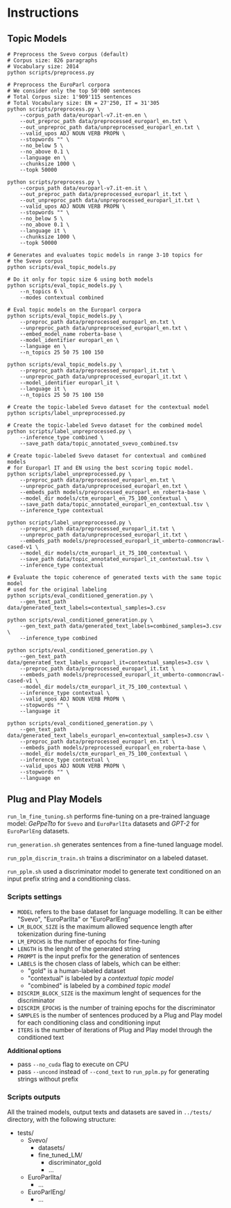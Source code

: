 # Instructions

## Topic Models

```shell
# Preprocess the Svevo corpus (default)
# Corpus size: 826 paragraphs
# Vocabulary size: 2014
python scripts/preprocess.py

# Preprocess the EuroParl corpora
# We consider only the top 50'000 sentences
# Total Corpus size: 1'909'115 sentences
# Total Vocabulary size: EN = 27'250, IT = 31'305
python scripts/preprocess.py \
    --corpus_path data/europarl-v7.it-en.en \
    --out_preproc_path data/preprocessed_europarl_en.txt \
    --out_unpreproc_path data/unpreprocessed_europarl_en.txt \
    --valid_upos ADJ NOUN VERB PROPN \
    --stopwords "" \
    --no_below 5 \
    --no_above 0.1 \
    --language en \
    --chunksize 1000 \
    --topk 50000

python scripts/preprocess.py \
    --corpus_path data/europarl-v7.it-en.it \
    --out_preproc_path data/preprocessed_europarl_it.txt \
    --out_unpreproc_path data/unpreprocessed_europarl_it.txt \
    --valid_upos ADJ NOUN VERB PROPN \
    --stopwords "" \
    --no_below 5 \
    --no_above 0.1 \
    --language it \
    --chunksize 1000 \
    --topk 50000

# Generates and evaluates topic models in range 3-10 topics for
# the Svevo corpus
python scripts/eval_topic_models.py

# Do it only for topic size 6 using both models
python scripts/eval_topic_models.py \
    --n_topics 6 \
    --modes contextual combined

# Eval topic models on the Europarl corpora
python scripts/eval_topic_models.py \
    --preproc_path data/preprocessed_europarl_en.txt \
    --unpreproc_path data/unpreprocessed_europarl_en.txt \
    --embed_model_name roberta-base \
    --model_identifier europarl_en \
    --language en \
    --n_topics 25 50 75 100 150

python scripts/eval_topic_models.py \
    --preproc_path data/preprocessed_europarl_it.txt \
    --unpreproc_path data/unpreprocessed_europarl_it.txt \
    --model_identifier europarl_it \
    --language it \
    --n_topics 25 50 75 100 150

# Create the topic-labeled Svevo dataset for the contextual model
python scripts/label_unpreprocessed.py

# Create the topic-labeled Svevo dataset for the combined model
python scripts/label_unpreprocessed.py \
    --inference_type combined \
    --save_path data/topic_annotated_svevo_combined.tsv

# Create topic-labeled Svevo dataset for contextual and combined models
# for Europarl IT and EN using the best scoring topic model.
python scripts/label_unpreprocessed.py \
    --preproc_path data/preprocessed_europarl_en.txt \
    --unpreproc_path data/unpreprocessed_europarl_en.txt \
    --embeds_path models/preprocessed_europarl_en_roberta-base \
    --model_dir models/ctm_europarl_en_75_100_contextual \
    --save_path data/topic_annotated_europarl_en_contextual.tsv \
    --inference_type contextual

python scripts/label_unpreprocessed.py \
    --preproc_path data/preprocessed_europarl_it.txt \
    --unpreproc_path data/unpreprocessed_europarl_it.txt \
    --embeds_path models/preprocessed_europarl_it_umberto-commoncrawl-cased-v1 \
    --model_dir models/ctm_europarl_it_75_100_contextual \
    --save_path data/topic_annotated_europarl_it_contextual.tsv \
    --inference_type contextual

# Evaluate the topic coherence of generated texts with the same topic model
# used for the original labeling
python scripts/eval_conditioned_generation.py \
    --gen_text_path data/generated_text_labels=contextual_samples=3.csv

python scripts/eval_conditioned_generation.py \
    --gen_text_path data/generated_text_labels=combined_samples=3.csv \
    --inference_type combined

python scripts/eval_conditioned_generation.py \
    --gen_text_path data/generated_text_labels_europarl_it=contextual_samples=3.csv \
    --preproc_path data/preprocessed_europarl_it.txt \
    --embeds_path models/preprocessed_europarl_it_umberto-commoncrawl-cased-v1 \
    --model_dir models/ctm_europarl_it_75_100_contextual \
    --inference_type contextual \
    --valid_upos ADJ NOUN VERB PROPN \
    --stopwords "" \
    --language it

python scripts/eval_conditioned_generation.py \
    --gen_text_path data/generated_text_labels_europarl_en=contextual_samples=3.csv \
    --preproc_path data/preprocessed_europarl_en.txt \
    --embeds_path models/preprocessed_europarl_en_roberta-base \
    --model_dir models/ctm_europarl_en_75_100_contextual \
    --inference_type contextual \
    --valid_upos ADJ NOUN VERB PROPN \
    --stopwords "" \
    --language en
```

## Plug and Play Models


`run_lm_fine_tuning.sh` performs fine-tuning on a pre-trained language model:
*GePpeTto* for `Svevo` and `EuroParlIta` datasets and *GPT-2* for `EuroParlEng` datasets.

`run_generation.sh` generates sentences from a fine-tuned language model.

`run_pplm_discrim_train.sh` trains a discriminator on a labeled dataset.

`run_pplm.sh` used a discriminator model to generate text conditioned on an input prefix string and a conditioning class.


### Scripts settings 

- `MODEL` refers to the base dataset for language modelling. It can be either "Svevo", "EuroParlIta" or "EuroParlEng"
- `LM_BLOCK_SIZE` is the maximum allowed sequence length after tokenization during fine-tuning
- `LM_EPOCHS` is the number of epochs for fine-tuning
- `LENGTH` is the lenght of the generated string
- `PROMPT` is the input prefix for the generation of sentences
- `LABELS` is the chosen class of labels, which can be either:
    - "gold" is a human-labeled dataset
    - "contextual" is labeled by a *contextual topic model*
    - "combined" is labeled by a *combined topic model*
- `DISCRIM_BLOCK_SIZE` is the maximum lenght of sequences for the discriminator
- `DISCRIM_EPOCHS` is the number of training epochs for the discriminator
- `SAMPLES` is the number of sentences produced by a Plug and Play model for each conditioning class and conditioning input
- `ITERS` is the number of iterations of Plug and Play model through the conditioned text

**Additional options**
- pass `--no_cuda` flag to execute on CPU
- pass `--uncond` instead of `--cond_text` to `run_pplm.py` for generating strings without prefix 


### Scripts outputs

All the trained models, output texts and datasets are saved in `../tests/` directory, with the following structure:

- tests/
    - Svevo/
        - datasets/
        - fine_tuned_LM/
            - discriminator_gold
            - ...
    - EuroParlIta/
        - ...    
    - EuroParlEng/
        - ...
